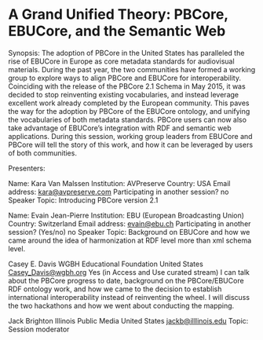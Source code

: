 # A Grand Unified Theory: PBCore, EBUCore, and the Semantic Web

Synopsis: The adoption of PBCore in the United States has paralleled the rise of EBUCore in Europe as core metadata standards for audiovisual materials. During the past year, the two communities have formed a working group to explore ways to align PBCore and EBUCore for interoperability. Coinciding with the release of the PBCore 2.1 Schema in May 2015, it was decided to stop reinventing existing vocabularies, and instead leverage excellent work already completed by the European community. This paves the way for the adoption by PBCore of the EBUCore ontology, and unifying the vocabularies of both metadata standards. PBCore users can now also take advantage of EBUCore’s integration with RDF and semantic web applications. During this session, working group leaders from EBUCore and PBCore will tell the story of this work, and how it can be leveraged by users of both communities.


Presenters:

Name: Kara Van Malssen
Institution: AVPreserve
Country: USA
Email address: kara@avpreserve.com
Participating in another session? no
Speaker Topic: Introducing PBCore version 2.1

Name: Evain Jean-Pierre
Institution: EBU (European Broadcasting Union)
Country: Switzerland
Email address: evain@ebu.ch
Participating in another session? (Yes/no) no
Speaker Topic: Background on EBUCore and how we came around the idea of harmonization at RDF level more than xml schema level.

Casey E. Davis
WGBH Educational Foundation
United States
Casey_Davis@wgbh.org
Yes (in Access and Use curated stream)
I can talk about the PBCore progress to date, background on the
PBCore/EBUCore RDF ontology work, and how we came to the decision to
establish international interoperability instead of reinventing the wheel.
I will discuss the two hackathons and how we went about conducting the
mapping.

Jack Brighton
Illinois Public Media
United States
jackb@illlinois.edu
Topic: Session moderator


